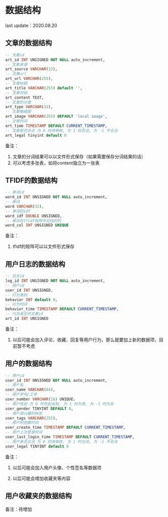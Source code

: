 # 数据结构

last update：2020.08.20

## 文章的数据结构

```sql
-- 文章id
art_id INT UNSIGNED NOT NULL auto_increment,
-- 文章来源
art_source VARCHAR(32),
-- 文章url
art_url VARCHAR(255),
-- 文章标题
art_title VARCHAR(255) default '',
-- 文章内容
art_content TEXT,
-- 文章的分类
art_type VARCHAR(32),
-- 文章略缩图
art_image VARCHAR(255) DEFAULT 'local image',
-- 文章时间
art_time TIMESTAMP DEFAULT CURRENT_TIMESTAMP,
-- 文章是否合法 为 0 时待审核, 为 1 时合法, 为 -1 不合法
art_legal tinyint default 0
```

备注：

1.  文章的分词结果可以以文件形式保存（如果需要保存分词结果的话）
2.  可以考虑多张表，如将content独立为一张表

## TFIDF的数据结构

```sql
-- 单词id
word_id INT UNSIGNED NOT NULL auto_increment,
-- 单词
word VARCHAR(32),
-- 单词的idf
word_idf DOUBLE UNSIGNED,
-- 单词在tfidf矩阵中对应的列
word_col INT UNSIGNED UNIQUE
```

备注：

1.  tfidf的矩阵可以以文件形式保存

## 用户日志的数据结构

```sql
-- 日志id 
log_id INT UNSIGNED NOT NULL auto_increment,
-- 用户id
user_id INT UNSIGNED,
-- 行为类别
behavior INT default 0,
-- 行为时间
behavior_time TIMESTAMP DEFAULT CURRENT_TIMESTAMP,
-- 行为发生的文章id
art_id INT UNSIGNED
```

备注：

1.  以后可能会加入评论、收藏、回复等用户行为，那么就要加上新的数据项，目前暂不考虑

## 用户的数据结构

```sql
-- 用户id
user_id INT UNSIGNED NOT NULL auto_increment,
-- 用户名
user_name VARCHAR(64),
-- 用户学号/工号
user_number VARCHAR(16) UNIQUE，
-- 用户性别 为 0 时性别未知, 为 1 时为男, 为 -1 时为女
user_gender TINYINT DEFAULT 0,
-- 用户感兴趣的标签
user_tags VARCHAR(255),
-- 用户的创建时间
user_create_time TIMESTAMP DEFAULT CURRENT_TIMESTAMP,
-- 用户上次登录时间
user_last_login_time TIMESTAMP DEFAULT CURRENT_TIMESTAMP,
-- 用户是否合法 为 0 时待审核, 为 1 时合法, 为 -1 不合法
user_legal TINYINT default 0
```

备注：

1.  以后可能会加入用户头像、个性签名等数据项

2.  以后可能会增加收藏夹等内容

## 用户收藏夹的数据结构

备注：待增加